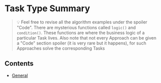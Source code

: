 # Task Type Summary

> :bulb: Feel free to revise all the algorithm examples under the spoiler "Code". There are mysterious functions called `logic()` and `condition()`. These functions are where the business logic of a particular Task lives. Also note that not every Approach can be given a "Code" section spoiler (it is very rare but it happens), for such Approaches solve the corresponding Tasks

## Contents

- [General](./task-type-summary-general.md)
